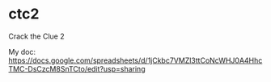 # ctc2
Crack the Clue 2

My doc: https://docs.google.com/spreadsheets/d/1jCkbc7VMZl3ttCoNcWHJ0A4HhcTMC-DsCzcM8SnTCto/edit?usp=sharing
